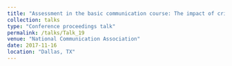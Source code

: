```yaml
---
title: "Assessment in the basic communication course: The impact of criterion-based speech evaluation training for students on evaluation fidelity with instructors"
collection: talks
type: "Conference proceedings talk"
permalink: /talks/Talk_19
venue: "National Communication Association"
date: 2017-11-16
location: "Dallas, TX"
---
```


